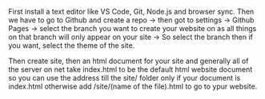 First install a text editor like VS Code, Git, Node.js and browser sync.
Then we have to go to Github and create a repo -> then got to settings -> Github Pages -> select the 
branch you want to create your website on as all things on that branch will only appear on your site ->
So select the branch then if you want, select the theme of the site.


Then create site, then an html document for your site and generally all of the server on net take 
index.html to be the default html website document so you can use the address till the site/ folder only 
if your document is index.html otherwise add /site/(name of the file).html to go to ypur website.